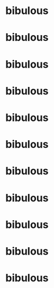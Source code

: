 # bibulous
# bibulous
# bibulous
# bibulous
# bibulous
# bibulous
# bibulous
# bibulous
# bibulous
# bibulous
# bibulous

